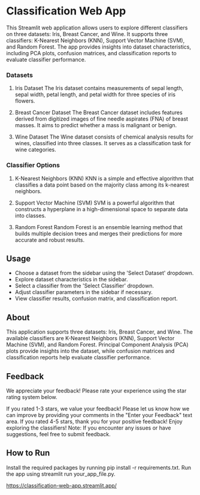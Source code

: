 # Classification Web App

This Streamlit web application allows users to explore different classifiers on three datasets: Iris, Breast Cancer, and Wine. It supports three classifiers: K-Nearest Neighbors (KNN), Support Vector Machine (SVM), and Random Forest. The app provides insights into dataset characteristics, including PCA plots, confusion matrices, and classification reports to evaluate classifier performance.

### Datasets
1. Iris Dataset
The Iris dataset contains measurements of sepal length, sepal width, petal length, and petal width for three species of iris flowers.

2. Breast Cancer Dataset
The Breast Cancer dataset includes features derived from digitized images of fine needle aspirates (FNA) of breast masses. It aims to predict whether a mass is malignant or benign.

3. Wine Dataset
The Wine dataset consists of chemical analysis results for wines, classified into three classes. It serves as a classification task for wine categories.

### Classifier Options
1. K-Nearest Neighbors (KNN)
KNN is a simple and effective algorithm that classifies a data point based on the majority class among its k-nearest neighbors.

2. Support Vector Machine (SVM)
SVM is a powerful algorithm that constructs a hyperplane in a high-dimensional space to separate data into classes.

3. Random Forest
Random Forest is an ensemble learning method that builds multiple decision trees and merges their predictions for more accurate and robust results.

## Usage

- Choose a dataset from the sidebar using the 'Select Dataset' dropdown.
- Explore dataset characteristics in the sidebar.
- Select a classifier from the 'Select Classifier' dropdown.
- Adjust classifier parameters in the sidebar if necessary.
- View classifier results, confusion matrix, and classification report.

## About

This application supports three datasets: Iris, Breast Cancer, and Wine. The available classifiers are K-Nearest Neighbors (KNN), Support Vector Machine (SVM), and Random Forest. Principal Component Analysis (PCA) plots provide insights into the dataset, while confusion matrices and classification reports help evaluate classifier performance.


## Feedback
We appreciate your feedback! Please rate your experience using the star rating system below.

If you rated 1-3 stars, we value your feedback! Please let us know how we can improve by providing your comments in the "Enter your Feedback" text area.
If you rated 4-5 stars, thank you for your positive feedback! Enjoy exploring the classifiers!
Note: If you encounter any issues or have suggestions, feel free to submit feedback.

## How to Run
Install the required packages by running pip install -r requirements.txt.
Run the app using streamlit run your_app_file.py.


https://classification-web-app.streamlit.app/
